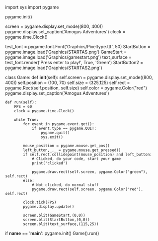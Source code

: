 import sys
import pygame

pygame.init()
    
screen = pygame.display.set_mode((800, 400))
pygame.display.set_caption('Amogus Adventures')
clock = pygame.time.Clock()

test_font = pygame.font.Font('Graphics/Pixeltype.ttf', 50)
StartButton = pygame.image.load('Graphics/STARTAS.png')
GameStart = pygame.image.load('Graphics/gamestart.png')
text_surface = test_font.render('Press enter to play!', True, 'Green')
StartButton2 = pygame.image.load('Graphics/STARTAS2.png')

class Game:
    def __init__(self):
        self.screen = pygame.display.set_mode((800, 400))
        self.position = (100, 70)
        self.size = (325,125)
        self.rect = pygame.Rect(self.position, self.size)
        self.color = pygame.Color("red")
        pygame.display.set_caption('Amogus Adventures')

    def run(self):
        FPS = 60
        clock = pygame.time.Clock()
    
        while True:
            for event in pygame.event.get():
                if event.type == pygame.QUIT:
                    pygame.quit()
                    sys.exit()
 
            mouse_position = pygame.mouse.get_pos()
            left_button,_,_ = pygame.mouse.get_pressed()
            if self.rect.collidepoint(mouse_position) and left_button:
                # Clicked, do your code, start your game
                print('clicked')
                
                pygame.draw.rect(self.screen, pygame.Color("green"), self.rect)
            else:
                # Not clicked, do normal stuff
                pygame.draw.rect(self.screen, pygame.Color("red"), self.rect)
 
            clock.tick(FPS)
            pygame.display.update()

            screen.blit(GameStart,(0,0))
            screen.blit(StartButton,(0,0))
            screen.blit(text_surface,(115,25))
            
if __name__ == '__main__':
    pygame.init()
    Game().run()

